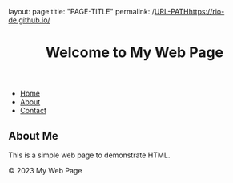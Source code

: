 layout: page
title: "PAGE-TITLE"
permalink: /[URL-PATH](https://rio-de.github.io/)https://rio-de.github.io/

<!DOCTYPE html>
<html lang="en">
<head>
    <meta charset="UTF-8">
    <meta name="viewport" content="width=device-width, initial-scale=1.0">
    <title>My Simple Web Page</title>
</head>
<body>
    <header>
        <h1>Welcome to My Web Page</h1>
    </header>
    <nav>
        <ul>
            <li><a href="#">Home</a></li>
            <li><a href="#">About</a></li>
            <li><a href="#">Contact</a></li>
        </ul>
    </nav>
    <main>
        <section>
            <h2>About Me</h2>
            <p>This is a simple web page to demonstrate HTML.</p>
        </section>
    </main>
    <footer>
        <p>&copy; 2023 My Web Page</p>
    </footer>
</body>
</html>
